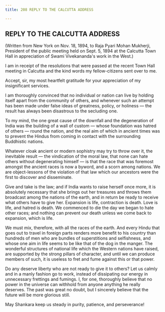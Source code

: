 ```yaml
---
title: 208 REPLY TO THE CALCUTTA ADDRESS

---
```

  



## REPLY TO THE CALCUTTA ADDRESS

(Written from New York on Nov. 18, 1894, to Raja Pyari Mohan Mukherji,
President of the public meeting held on Sept. 5, 1894 at the Calcutta
Town Hall in appreciation of Swami Vivekananda's work in the West.)

I am in receipt of the resolutions that were passed at the recent Town
Hall meeting in Calcutta and the kind words my fellow-citizens sent over
to me.

Accept, sir, my most heartfelt gratitude for your appreciation of my
insignificant services.

I am thoroughly convinced that no individual or nation can live by
holding itself apart from the community of others, and whenever such an
attempt has been made under false ideas of greatness, policy, or
holiness — the result has always been disastrous to the secluding one.

To my mind, the one great cause of the downfall and the degeneration of
India was the building of a wall of custom — whose foundation was hatred
of others — round the nation, and the real aim of which in ancient times
was to prevent the Hindus from coming in contact with the surrounding
Buddhistic nations.

Whatever cloak ancient or modern sophistry may try to throw over it, the
inevitable result — the vindication of the moral law, that none can hate
others without degenerating himself — is that the race that was foremost
amongst the ancient races is now a byword, and a scorn among nations. We
are object-lessons of the violation of that law which our ancestors were
the first to discover and disseminate.

Give and take is the law; and if India wants to raise herself once more,
it is absolutely necessary that she brings out her treasures and throws
them broadcast among the nations of the earth, and in return be ready to
receive what others have to give her. Expansion is life, contraction is
death. Love is life, and hatred is death. We commenced to die the day we
began to hate other races; and nothing can prevent our death unless we
come back to expansion, which is life.

We must mix, therefore, with all the races of the earth. And every Hindu
that goes out to travel in foreign parts renders more benefit to his
country than hundreds of men who are bundles of superstitions and
selfishness, and whose one aim in life seems to be like that of the dog
in the manger. The wonderful structures of national life which the
Western nations have raised, are supported by the strong pillars of
character, and until we can produce members of such, it is useless to
fret and fume against this or that power.

Do any deserve liberty who are not ready to give it to others? Let us
calmly and in a manly fashion go to work, instead of dissipating our
energy in unnecessary frettings and fumings. I, for one, thoroughly
believe that no power in the universe can withhold from anyone anything
he really deserves. The past was great no doubt, but I sincerely believe
that the future will be more glorious still.

May Shankara keep us steady in purity, patience, and perseverance!